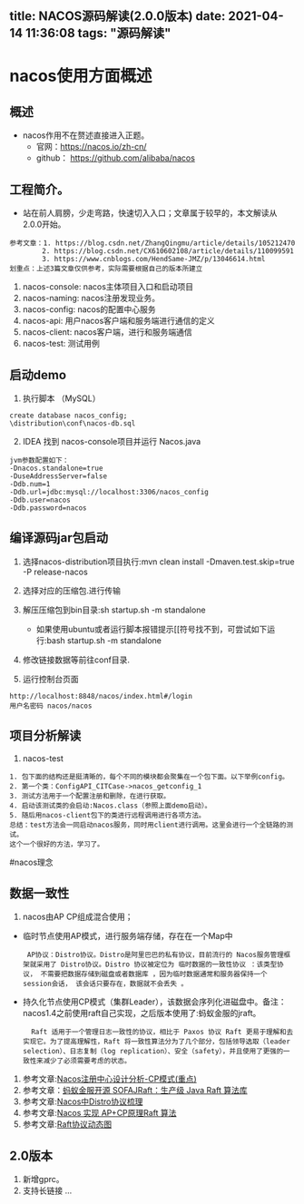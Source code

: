 title: NACOS源码解读(2.0.0版本)
date: 2021-04-14 11:36:08
tags: "源码解读"
---------
# nacos使用方面概述
## 概述

* nacos作用不在赘述直接进入正题。
  * 官网：https://nacos.io/zh-cn/
  * github： https://github.com/alibaba/nacos

## 工程简介。

* 站在前人肩膀，少走弯路，快速切入入口；文章属于较早的，本文解读从2.0.0开始。
```$xslt
参考文章：1. https://blog.csdn.net/ZhangQingmu/article/details/105212470
        2. https://blog.csdn.net/CX610602108/article/details/110099591
        3. https://www.cnblogs.com/HendSame-JMZ/p/13046614.html
划重点：上述3篇文章仅供参考，实际需要根据自己的版本所建立
```
1. nacos-console: nacos主体项目入口和启动项目
1. nacos-naming: nacos注册发现业务。
1. nacos-config: nacos的配置中心服务
1. nacos-api: 用户nacos客户端和服务端进行通信的定义
1. nacos-client: nacos客户端，进行和服务端通信
1. nacos-test: 测试用例

## 启动demo

1. 执行脚本 （MySQL）
```$xslt
create database nacos_config;
\distribution\conf\nacos-db.sql
```
2. IDEA 找到 nacos-console项目并运行 Nacos.java
```$xslt
jvm参数配置如下：
-Dnacos.standalone=true
-DuseAddressServer=false
-Ddb.num=1
-Ddb.url=jdbc:mysql://localhost:3306/nacos_config
-Ddb.user=nacos
-Ddb.password=nacos
```

## 编译源码jar包启动
1. 选择nacos-distribution项目执行:mvn  clean install -Dmaven.test.skip=true -P release-nacos
1. 选择对应的压缩包.进行传输
1. 解压压缩包到bin目录:sh startup.sh -m standalone
   * 如果使用ubuntu或者运行脚本报错提示[[符号找不到，可尝试如下运行:bash startup.sh -m standalone
1. 修改链接数据等前往conf目录.

3.  运行控制台页面
```$xslt
http://localhost:8848/nacos/index.html#/login
用户名密码 nacos/nacos
```

## 项目分析解读

1. nacos-test
```$xslt
1. 包下面的结构还是挺清晰的，每个不同的模块都会聚集在一个包下面。以下举例config。
2. 第一个类：ConfigAPI_CITCase->nacos_getconfig_1
3. 测试方法用于一个配置注册和删除，在进行获取。
4. 启动该测试类的会启动:Nacos.class（参照上面demo启动）。
5. 随后用nacos-client包下的类进行远程调用进行各项方法。
总结：test方法会一同启动nacos服务，同时用client进行调用。这里会进行一个全链路的测试。
这个一个很好的方法，学习了。
```

#nacos理念

## 数据一致性

1. nacos由AP CP组成混合使用；
  * 临时节点使用AP模式，进行服务端存储，存在在一个Map中
      ```aidl
       AP协议：Distro协议。Distro是阿里巴巴的私有协议，目前流行的 Nacos服务管理框架就采用了 Distro协议。Distro 协议被定位为 临时数据的一致性协议 ：该类型协议， 不需要把数据存储到磁盘或者数据库 ，因为临时数据通常和服务器保持一个session会话， 该会话只要存在，数据就不会丢失 。
      ```
  * 持久化节点使用CP模式（集群Leader），该数据会序列化进磁盘中。备注：nacos1.4之前使用raft自己实现，之后版本使用了:蚂蚁金服的jraft。
      ```aidl
        Raft 适用于一个管理日志一致性的协议，相比于 Paxos 协议 Raft 更易于理解和去实现它。为了提高理解性，Raft 将一致性算法分为了几个部分，包括领导选取（leader selection）、日志复制（log replication）、安全（safety），并且使用了更强的一致性来减少了必须需要考虑的状态。
      ```
  1. 参考文章:[Nacos注册中心设计分析-CP模式(重点)](https://blog.csdn.net/swordyijianpku/article/details/105393459)
  1. 参考文章：[蚂蚁金服开源 SOFAJRaft：生产级 Java Raft 算法库](https://blog.csdn.net/yunqiinsight/article/details/88569294)
  1. 参考文章:[Nacos中Distro协议梳理](https://blog.csdn.net/u012050299/article/details/110946637)
  1. 参考文章:[Nacos 实现 AP+CP原理Raft 算法](https://blog.csdn.net/m0_37235955/article/details/115036527)
  1. 参考文章:[Raft协议动态图](/2021/04/09/2021/Raft协议/)
## 2.0版本

1. 新增gprc。
2. 支持长链接
...